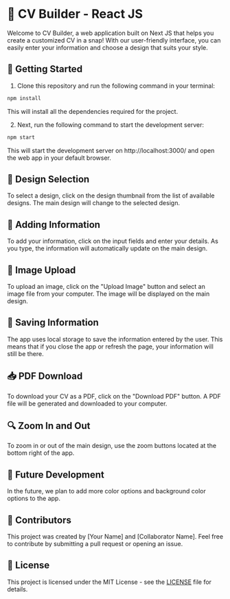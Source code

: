# 📄 CV Builder - React JS

Welcome to CV Builder, a web application built on Next JS that helps you create a customized CV in a snap! With our user-friendly interface, you can easily enter your information and choose a design that suits your style.

## 🚀 Getting Started

1. Clone this repository and run the following command in your terminal:

```sh
npm install
```

This will install all the dependencies required for the project.

2. Next, run the following command to start the development server:
```sh
npm start
```

This will start the development server on http://localhost:3000/ and open the web app in your default browser.

## 🎨 Design Selection

To select a design, click on the design thumbnail from the list of available designs. The main design will change to the selected design.

## 📝 Adding Information

To add your information, click on the input fields and enter your details. As you type, the information will automatically update on the main design.

## 🌅 Image Upload

To upload an image, click on the "Upload Image" button and select an image file from your computer. The image will be displayed on the main design.

## 💾 Saving Information

The app uses local storage to save the information entered by the user. This means that if you close the app or refresh the page, your information will still be there.

## 📥 PDF Download

To download your CV as a PDF, click on the "Download PDF" button. A PDF file will be generated and downloaded to your computer.

## 🔍 Zoom In and Out

To zoom in or out of the main design, use the zoom buttons located at the bottom right of the app.

## 🚧 Future Development

In the future, we plan to add more color options and background color options to the app.

## 👥 Contributors

This project was created by [Your Name] and [Collaborator Name]. Feel free to contribute by submitting a pull request or opening an issue.

## 📝 License

This project is licensed under the MIT License - see the [LICENSE](LICENSE) file for details.
